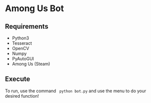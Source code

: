 # Among Us Bot
## Requirements
- Python3
- Tesseract
- OpenCV
- Numpy
- PyAutoGUI
- Among Us (Steam)

## Execute
To run, use the command ``` python bot.py``` and use the menu to do your desired function!
